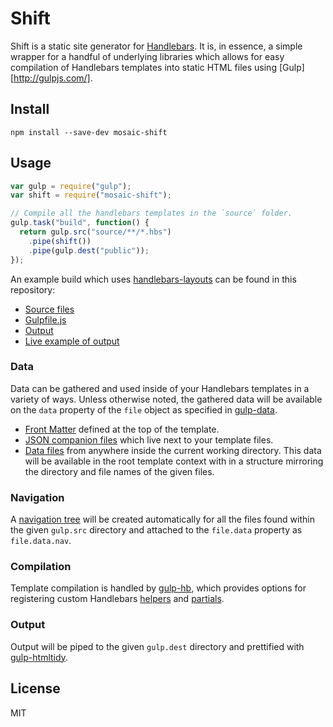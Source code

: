 # Shift

Shift is a static site generator for [Handlebars](http://handlebarsjs.com/). It is, in essence, a simple wrapper for a
handful of underlying libraries which allows for easy compilation of Handlebars templates into static HTML files using
[Gulp][http://gulpjs.com/].

## Install

`npm install --save-dev mosaic-shift`

## Usage

```javascript
var gulp = require("gulp");
var shift = require("mosaic-shift");

// Compile all the handlebars templates in the `source` folder.
gulp.task("build", function() {
  return gulp.src("source/**/*.hbs")
    .pipe(shift())
    .pipe(gulp.dest("public"));
});
```

An example build which uses [handlebars-layouts](https://github.com/shannonmoeller/handlebars-layouts) can be found in
this repository:
- [Source files]()
- [Gulpfile.js]()
- [Output]()
- [Live example of output]()

### Data

Data can be gathered and used inside of your Handlebars templates in a variety of ways. Unless otherwise noted, the
gathered data will be available on the `data` property of the `file` object as specified in
[gulp-data](https://github.com/colynb/gulp-data).

- [Front Matter](https://github.com/kflorence/gulp-data-matter) defined at the top of the template.
- [JSON companion files](https://github.com/kflorence/gulp-data-json) which live next to your template files.
- [Data files](https://github.com/shannonmoeller/gulp-hb#data-stringarraystringobjectfunction) from anywhere inside the
  current working directory. This data will be available in the root template context with in a structure mirroring the
  directory and file names of the given files.

### Navigation

A [navigation tree](https://github.com/jessaustin/gulp-nav) will be created automatically for all the files found within
the given `gulp.src` directory and attached to the `file.data` property as `file.data.nav`.

### Compilation

Template compilation is handled by [gulp-hb](https://github.com/shannonmoeller/gulp-hb), which provides options for
registering custom Handlebars [helpers](http://handlebarsjs.com/block_helpers.html) and
[partials](http://handlebarsjs.com/partials.html).

### Output

Output will be piped to the given `gulp.dest` directory and prettified with
[gulp-htmltidy](https://github.com/ayhankuru/gulp-htmltidy).

## License

MIT
